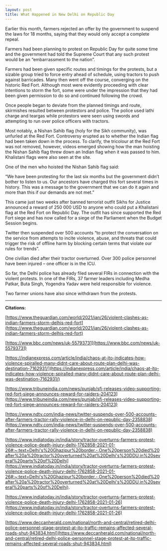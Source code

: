 ```yaml
---
layout: post
title: What Happened in New Delhi on Republic Day 
---
```


Earlier this month, farmers rejected an offer by the government to suspend the laws for 18 months, saying that they would only accept a complete repeal.

  

Farmers had been planning to protest on Republic Day for quite some time and the government had told the Supreme Court that any such protest would be an “embarrassment to the nation”.

  

  

Farmers had been given specific routes and timings for the protests, but a sizable group tried to force entry ahead of schedule, using tractors to push against barricades. Many then went off the course, converging on the historic Red Fort. Although most were evidently proceeding with clear intentions to storm the fort, some were under the impression that they had been given permission to do so and continued following the crowd.

  


Once people began to deviate from the planned timings and route, skirmishes resulted between protestors and police. The police used lathi charge and teargas while protestors were seen using swords and attempting to run over police officers with tractors.

Most notably, a Nishan Sahib flag (holy for the Sikh community), was unfurled at the Red Fort. Controversy erupted as to whether the Indian flag had been taken down in the process. To clarify, the tricolour at the Red Fort was not removed, however, videos emerged showing how the man hoisting the Nishan Sahib flag threw down an Indian flag when it was passed to him. Khalistani flags were also seen at the site.

One of the men who hoisted the Nishan Sahib flag said:

 

“We have been protesting for the last six months but the government didn’t bother to listen to us. Our ancestors have charged this fort several times in history. This was a message to the government that we can do it again and more than this if our demands are not met.”

 

This came just two weeks after banned terrorist outfit Sikhs for Justice announced a reward of 250 000 USD to anyone who could put a Khalistani flag at the Red Fort on Republic Day. The outfit has since supported the Red Fort siege and has now called for a siege of the Parliament when the Budget Session begins.


Twitter then suspended over 500 accounts “to protect the conversation on the service from attempts to incite violence, abuse, and threats that could trigger the risk of offline harm by blocking certain terms that violate our rules for trends”.


One civilian died after their tractor overturned. Over 300 police personnel have been injured – one officer is in the ICU.

  

So far, the Delhi police has already filed several FIRs in connection with the violent protests. In one of the FIRs, 37 farmer leaders including Medha Patkar, Buta Singh, Yogendra Yadav were held responsible for violence.

  

Two farmer unions have also since withdrawn from the protests.

---
**Citations:**

[https://www.theguardian.com/world/2021/jan/26/violent-clashes-as-indian-farmers-storm-delhis-red-fort](https://www.theguardian.com/world/2021/jan/26/violent-clashes-as-indian-farmers-storm-delhis-red-fort)

[https://www.bbc.com/news/uk-55793731](https://www.bbc.com/news/uk-55793731)

[https://indianexpress.com/article/india/chaos-at-ito-indicates-how-violence-spiralled-many-didnt-care-about-route-plan-delhi-was-destination-7162931/](https://indianexpress.com/article/india/chaos-at-ito-indicates-how-violence-spiralled-many-didnt-care-about-route-plan-delhi-was-destination-7162931/)

[https://www.tribuneindia.com/news/punjab/sfj-releases-video-supporting-red-fort-siege-announces-reward-for-raiders-204123](https://www.tribuneindia.com/news/punjab/sfj-releases-video-supporting-red-fort-siege-announces-reward-for-raiders-204123)

[https://www.ndtv.com/india-news/twitter-suspends-over-500-accounts-after-farmers-tractor-rally-violence-in-delhi-on-republic-day-2358838](https://www.ndtv.com/india-news/twitter-suspends-over-500-accounts-after-farmers-tractor-rally-violence-in-delhi-on-republic-day-2358838)

[https://www.indiatoday.in/india/story/tractor-overturns-farmers-protest-violence-police-death-injury-delhi-1762858-2021-01-26#:~:text=Delhi's%20Ghazipur%20border.-,One%20person%20died%20after%20a%20tractor%20overturned%20at%20Delhi's%20DDU,in%20several%20parts%20of%20Delhi](https://www.indiatoday.in/india/story/tractor-overturns-farmers-protest-violence-police-death-injury-delhi-1762858-2021-01-26#:~:text=Delhi's%20Ghazipur%20border.-,One%20person%20died%20after%20a%20tractor%20overturned%20at%20Delhi's%20DDU,in%20several%20parts%20of%20Delhi).

[https://www.indiatoday.in/india/story/tractor-overturns-farmers-protest-violence-police-death-injury-delhi-1762858-2021-01-26](https://www.indiatoday.in/india/story/tractor-overturns-farmers-protest-violence-police-death-injury-delhi-1762858-2021-01-26)

[https://www.deccanherald.com/national/north-and-central/retired-delhi-police-personnel-stage-protest-at-ito-traffic-remains-affected-several-roads-shut-943834.html](https://www.deccanherald.com/national/north-and-central/retired-delhi-police-personnel-stage-protest-at-ito-traffic-remains-affected-several-roads-shut-943834.html)
